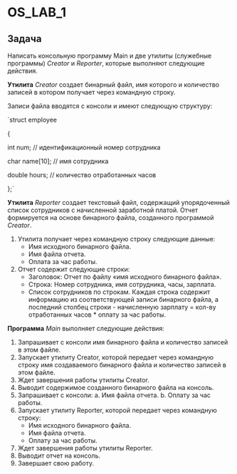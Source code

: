 # OS_LAB_1

## Задача

Написать консольную программу Main и две утилиты (служебные программы)
_Creator_ и _Reporter_, которые выполняют следующие действия.

**Утилита** _Creator_ создает бинарный файл, имя которого и количество записей в котором
получает через командную строку.

Записи файла вводятся с консоли и имеют следующую структуру:

`struct employee

{

int num; // идентификационный номер сотрудника

char name[10]; // имя сотрудника

double hours; // количество отработанных часов

};`

**Утилита** _Reporter_ создает текстовый файл, содержащий упорядоченный список сотрудников
с начисленной заработной платой. Отчет формируется на основе бинарного файла, созданного
программой _Creator_.

 1. Утилита получает через командную строку следующие данные:
      * Имя исходного бинарного файла.
      * Имя файла отчета.
      * Оплата за час работы.
 2. Отчет содержит следующие строки:
      * Заголовок: Отчет по файлу «имя исходного бинарного файла».
      * Строка: Номер сотрудника, имя сотрудника, часы, зарплата.
      * Список сотрудников по строкам. Каждая строка содержит информацию из
соответствующей записи бинарного файла, а последний столбец строки -
начисленную зарплату = кол-ву отработанных часов * оплату за час работы.

**Программа** _Main_ выполняет следующие действия:
1. Запрашивает с консоли имя бинарного файла и количество записей в этом файле.
2. Запускает утилиту Creator, которой передает через командную строку имя
создаваемого бинарного файла и количество записей в этом файле.
3. Ждет завершения работы утилиты Creator.
4. Выводит содержимое созданного бинарного файла на консоль.
5. Запрашивает с консоли:
a. Имя файла отчета.
b. Оплату за час работы.
6. Запускает утилиту Reporter, которой передает через командную строку:
    * Имя исходного бинарного файла.
    * Имя файла отчета.
    * Оплату за час работы.
7. Ждет завершения работы утилиты Reporter.
8. Выводит отчет на консоль.
9. Завершает свою работу.
